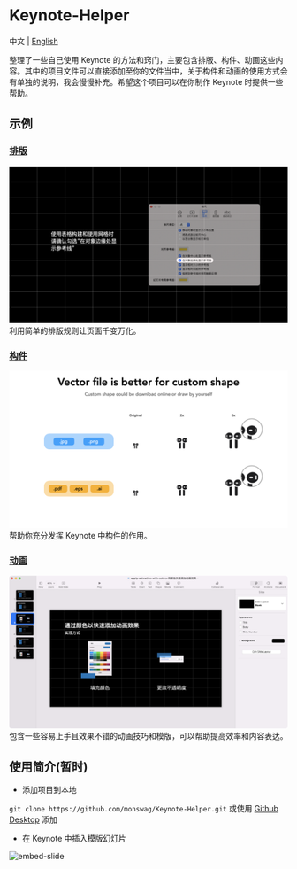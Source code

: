 # Keynote-Helper

中文 | [English](README_en.md)

整理了一些自己使用 Keynote 的方法和窍门，主要包含排版、构件、动画这些内容。其中的项目文件可以直接添加至你的文件当中，关于构件和动画的使用方式会有单独的说明，我会慢慢补充。希望这个项目可以在你制作 Keynote 时提供一些帮助。

## 示例
### [排版](Layout-排版)
<img src="images/layout-grid.png" alt="Grid from table" width="600">
利用简单的排版规则让页面千变万化。

### [构件](Object-构件)
<img src="images/object-vector-image.png" alt="Use vector file in keynote" width="600">
帮助你充分发挥 Keynote 中构件的作用。

### [动画](Animation-动画)
<img src="images/animation-with-color.png" alt="Apply animation with color" width="600">
包含一些容易上手且效果不错的动画技巧和模版，可以帮助提高效率和内容表达。

## 使用简介(暂时)
* 添加项目到本地

`git clone https://github.com/monswag/Keynote-Helper.git`
或使用 [Github Desktop](https://desktop.github.com) 添加

* 在 Keynote 中插入模版幻灯片

<img src="images/embed-slide.png" alt="embed-slide" width="600">